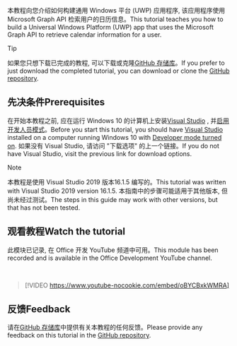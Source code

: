 <!-- markdownlint-disable MD002 MD041 -->

<span data-ttu-id="f796b-101">本教程向您介绍如何构建通用 Windows 平台 (UWP) 应用程序, 该应用程序使用 Microsoft Graph API 检索用户的日历信息。</span><span class="sxs-lookup"><span data-stu-id="f796b-101">This tutorial teaches you how to build a Universal Windows Platform (UWP) app that uses the Microsoft Graph API to retrieve calendar information for a user.</span></span>

> [!TIP]
> <span data-ttu-id="f796b-102">如果您只想下载已完成的教程, 可以下载或克隆[GitHub 存储库](https://github.com/microsoftgraph/msgraph-training-uwp)。</span><span class="sxs-lookup"><span data-stu-id="f796b-102">If you prefer to just download the completed tutorial, you can download or clone the [GitHub repository](https://github.com/microsoftgraph/msgraph-training-uwp).</span></span>

## <a name="prerequisites"></a><span data-ttu-id="f796b-103">先决条件</span><span class="sxs-lookup"><span data-stu-id="f796b-103">Prerequisites</span></span>

<span data-ttu-id="f796b-104">在开始本教程之前, 应在运行 Windows 10 的计算机上安装[Visual Studio](https://visualstudio.microsoft.com/vs/) , 并[启用开发人员模式](https://docs.microsoft.com/windows/uwp/get-started/enable-your-device-for-development)。</span><span class="sxs-lookup"><span data-stu-id="f796b-104">Before you start this tutorial, you should have [Visual Studio](https://visualstudio.microsoft.com/vs/) installed on a computer running Windows 10 with [Developer mode turned on](https://docs.microsoft.com/windows/uwp/get-started/enable-your-device-for-development).</span></span> <span data-ttu-id="f796b-105">如果没有 Visual Studio, 请访问 "下载选项" 的上一个链接。</span><span class="sxs-lookup"><span data-stu-id="f796b-105">If you do not have Visual Studio, visit the previous link for download options.</span></span>

> [!NOTE]
> <span data-ttu-id="f796b-106">本教程是使用 Visual Studio 2019 版本16.1.5 编写的。</span><span class="sxs-lookup"><span data-stu-id="f796b-106">This tutorial was written with Visual Studio 2019 version 16.1.5.</span></span> <span data-ttu-id="f796b-107">本指南中的步骤可能适用于其他版本, 但尚未经过测试。</span><span class="sxs-lookup"><span data-stu-id="f796b-107">The steps in this guide may work with other versions, but that has not been tested.</span></span>

## <a name="watch-the-tutorial"></a><span data-ttu-id="f796b-108">观看教程</span><span class="sxs-lookup"><span data-stu-id="f796b-108">Watch the tutorial</span></span>

<span data-ttu-id="f796b-109">此模块已记录, 在 Office 开发 YouTube 频道中可用。</span><span class="sxs-lookup"><span data-stu-id="f796b-109">This module has been recorded and is available in the Office Development YouTube channel.</span></span>

<!-- markdownlint-disable MD033 MD034 -->
<br/>

> [!VIDEO https://www.youtube-nocookie.com/embed/oBYCBxkWMRA]
<!-- markdownlint-enable MD033 MD034 -->

## <a name="feedback"></a><span data-ttu-id="f796b-110">反馈</span><span class="sxs-lookup"><span data-stu-id="f796b-110">Feedback</span></span>

<span data-ttu-id="f796b-111">请在[GitHub 存储库](https://github.com/microsoftgraph/msgraph-training-uwp)中提供有关本教程的任何反馈。</span><span class="sxs-lookup"><span data-stu-id="f796b-111">Please provide any feedback on this tutorial in the [GitHub repository](https://github.com/microsoftgraph/msgraph-training-uwp).</span></span>
